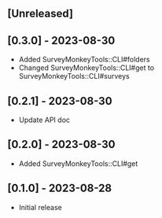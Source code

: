 ## [Unreleased]

## [0.3.0] - 2023-08-30

- Added SurveyMonkeyTools::CLI#folders
- Changed SurveyMonkeyTools::CLI#get to SurveyMonkeyTools::CLI#surveys

## [0.2.1] - 2023-08-30

- Update API doc

## [0.2.0] - 2023-08-30

- Added SurveyMonkeyTools::CLI#get

## [0.1.0] - 2023-08-28

- Initial release
